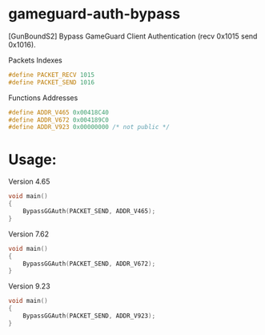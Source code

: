 # gameguard-auth-bypass
[GunBoundS2] Bypass GameGuard Client Authentication (recv 0x1015 send 0x1016).

Packets Indexes
```c++
#define PACKET_RECV 1015
#define PACKET_SEND 1016
```

Functions Addresses
```c++
#define ADDR_V465 0x00418C40
#define ADDR_V672 0x004189C0
#define ADDR_V923 0x00000000 /* not public */
```

# Usage:

Version 4.65
```c++
void main()
{
    BypassGGAuth(PACKET_SEND, ADDR_V465);
}
```

Version 7.62
```c++
void main()
{
    BypassGGAuth(PACKET_SEND, ADDR_V672);
}
```

Version 9.23
```c++
void main()
{
    BypassGGAuth(PACKET_SEND, ADDR_V923);
}
```
